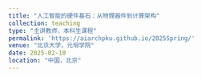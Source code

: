 ```yaml
---
title: "人工智能的硬件基石：从物理器件到计算架构"
collection: teaching
type: "主讲教师，本科生课程"
permalink: 'https://aiarchpku.github.io/2025Spring/'
venue: "北京大学，元培学院"
date: 2025-02-10
location: "中国，北京"
---
```

